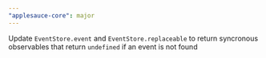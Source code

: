 ```yaml
---
"applesauce-core": major
---
```


Update `EventStore.event` and `EventStore.replaceable` to return syncronous observables that return `undefined` if an event is not found
